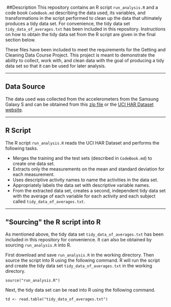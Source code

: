 ﻿﻿﻿﻿##﻿DescriptionThis repository contains an R script `run_analysis.R` and a code book `CodeBook.md` describing the data used, its variables, and transformations in the script performed to clean up the data that ultimately produces a tidy data set. For convenience, the tidy data set `tidy_data_of_averages.txt` has been included in this repository. Instructions on how to obtain the tidy data set from the R script are given in the final section below.These files have been included to meet the requirements for the Getting and Cleaning Data Course Project. This project is meant to demonstrate the ability to collect, work with, and clean data with the goal of producing a tidy data set so that it can be used for later analysis.___## Data SourceThe data used was collected from the accelerometers from the Samsung Galaxy S and can be obtained from this [zip file](https://d396qusza40orc.cloudfront.net/getdata%2Fprojectfiles%2FUCI%20HAR%20Dataset.zip) or the [UCI HAR Dataset website](http://archive.ics.uci.edu/ml/datasets/Human+Activity+Recognition+Using+Smartphones).___## R ScriptThe R script  `run_analysis.R` reads the UCI HAR Dataset and performs the following tasks.* Merges the training and the test sets (described in `CodeBook.md`) to create one data set.* Extracts only the measurements on the mean and standard deviation for each measurement.* Uses descriptive activity names to name the activities in the data set.* Appropriately labels the data set with descriptive variable names.* From the extracted data set, creates a second, independent tidy data set with the average of each variable for each activity and each subject called `tidy_data_of_averages.txt`.___## "Sourcing" the R script into RAs mentioned above, the tidy data set `tidy_data_of_averages.txt` has been included in this repository for convenience. It can also be obtained by sourcing `run_analysis.R` into R. First download and save `run_analysis.R` in the working directory. Then source the script into R using the following command. R will run the script and create the tidy data set `tidy_data_of_averages.txt` in the working directory.````source("run_analysis.R")````Next, the tidy data set can be read into R using the following command.````td <- read.table("tidy_data_of_averages.txt")
